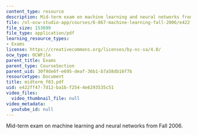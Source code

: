 ```yaml
---
content_type: resource
description: Mid-term exam on machine learning and neural networks from Fall 2006.
file: /ol-ocw-studio-app/courses/6-867-machine-learning-fall-2006/e422ff477d12ba1bf2544e6293535c51_midterm_f03.pdf
file_size: 153699
file_type: application/pdf
learning_resource_types:
- Exams
license: https://creativecommons.org/licenses/by-nc-sa/4.0/
ocw_type: OCWFile
parent_title: Exams
parent_type: CourseSection
parent_uid: 30f9de6f-e695-deaf-36b1-b7a58db16f7b
resourcetype: Document
title: midterm_f03.pdf
uid: e422ff47-7d12-ba1b-f254-4e6293535c51
video_files:
  video_thumbnail_file: null
video_metadata:
  youtube_id: null
---
```

Mid-term exam on machine learning and neural networks from Fall 2006.